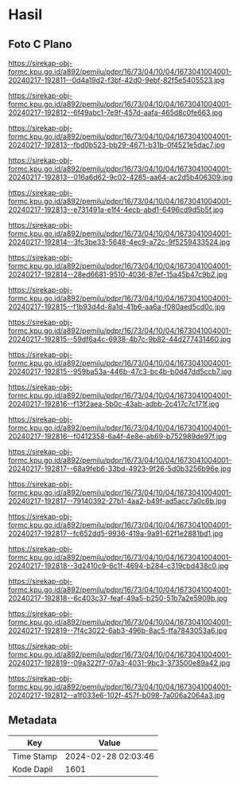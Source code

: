 # Hasil

## Foto C Plano

https://sirekap-obj-formc.kpu.go.id/a892/pemilu/pdpr/16/73/04/10/04/1673041004001-20240217-192811--0d4a19d2-f3bf-42d0-9ebf-82f5e5405523.jpg

https://sirekap-obj-formc.kpu.go.id/a892/pemilu/pdpr/16/73/04/10/04/1673041004001-20240217-192812--6f49abc1-7e9f-457d-aafa-465d8c0fe663.jpg

https://sirekap-obj-formc.kpu.go.id/a892/pemilu/pdpr/16/73/04/10/04/1673041004001-20240217-192813--fbd0b523-bb29-4671-b31b-0f4521e5dac7.jpg

https://sirekap-obj-formc.kpu.go.id/a892/pemilu/pdpr/16/73/04/10/04/1673041004001-20240217-192813--016a6d62-9c02-4285-aa64-ac2d5b406309.jpg

https://sirekap-obj-formc.kpu.go.id/a892/pemilu/pdpr/16/73/04/10/04/1673041004001-20240217-192813--e731491a-e1f4-4ecb-abd1-6496cd9d5b5f.jpg

https://sirekap-obj-formc.kpu.go.id/a892/pemilu/pdpr/16/73/04/10/04/1673041004001-20240217-192814--3fc3be33-5648-4ec9-a72c-9f5259433524.jpg

https://sirekap-obj-formc.kpu.go.id/a892/pemilu/pdpr/16/73/04/10/04/1673041004001-20240217-192814--28ed6681-9510-4036-87ef-15a45b47c9b2.jpg

https://sirekap-obj-formc.kpu.go.id/a892/pemilu/pdpr/16/73/04/10/04/1673041004001-20240217-192815--f1b93d4d-8a1d-41b6-aa6a-f080aed5cd0c.jpg

https://sirekap-obj-formc.kpu.go.id/a892/pemilu/pdpr/16/73/04/10/04/1673041004001-20240217-192815--59df6a4c-6938-4b7c-9b82-44d277431460.jpg

https://sirekap-obj-formc.kpu.go.id/a892/pemilu/pdpr/16/73/04/10/04/1673041004001-20240217-192815--959ba53a-446b-47c3-bc4b-b0d47dd5ccb7.jpg

https://sirekap-obj-formc.kpu.go.id/a892/pemilu/pdpr/16/73/04/10/04/1673041004001-20240217-192816--f13f2aea-5b0c-43ab-adbb-2c417c7c171f.jpg

https://sirekap-obj-formc.kpu.go.id/a892/pemilu/pdpr/16/73/04/10/04/1673041004001-20240217-192816--f0412358-6a4f-4e8e-ab69-b752989de97f.jpg

https://sirekap-obj-formc.kpu.go.id/a892/pemilu/pdpr/16/73/04/10/04/1673041004001-20240217-192817--68a9feb6-33bd-4923-9f26-5d0b3256b96e.jpg

https://sirekap-obj-formc.kpu.go.id/a892/pemilu/pdpr/16/73/04/10/04/1673041004001-20240217-192817--79140392-27b1-4aa2-b49f-ad5acc7a0c6b.jpg

https://sirekap-obj-formc.kpu.go.id/a892/pemilu/pdpr/16/73/04/10/04/1673041004001-20240217-192817--fc652dd5-9936-419a-9a91-62f1e2881bd1.jpg

https://sirekap-obj-formc.kpu.go.id/a892/pemilu/pdpr/16/73/04/10/04/1673041004001-20240217-192818--3d2410c9-6c1f-4694-b284-c319cbd438c0.jpg

https://sirekap-obj-formc.kpu.go.id/a892/pemilu/pdpr/16/73/04/10/04/1673041004001-20240217-192818--6c403c37-feaf-49a5-b250-51b7a2e5909b.jpg

https://sirekap-obj-formc.kpu.go.id/a892/pemilu/pdpr/16/73/04/10/04/1673041004001-20240217-192819--7f4c3022-6ab3-496b-8ac5-ffa7843053a6.jpg

https://sirekap-obj-formc.kpu.go.id/a892/pemilu/pdpr/16/73/04/10/04/1673041004001-20240217-192819--09a322f7-07a3-4031-9bc3-373500e89a42.jpg

https://sirekap-obj-formc.kpu.go.id/a892/pemilu/pdpr/16/73/04/10/04/1673041004001-20240217-192812--a1f033e6-102f-457f-b098-7a006a2064a3.jpg


## Metadata

| Key        | Value               |
| ---------- | ------------------- |
| Time Stamp | 2024-02-28 02:03:46 |
| Kode Dapil | 1601                |



